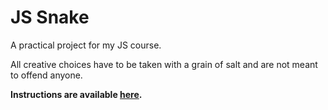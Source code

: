 # JS Snake
A practical project for my JS course.

All creative choices have to be taken with a grain of salt and are not meant to offend anyone.

**Instructions are available [here](https://perso.liris.cnrs.fr/pierre-antoine.champin/enseignement/intro-js/s6.html).**